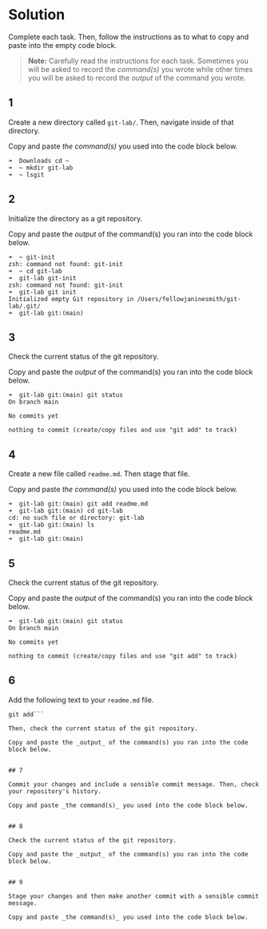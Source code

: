 # Solution

Complete each task. Then, follow the instructions as to what to copy and paste into the empty code block.

> **Note:** Carefully read the instructions for each task. Sometimes you will be asked to record the _command(s)_ you wrote while other times you will be asked to record the _output_ of the command you wrote.

## 1

Create a new directory called `git-lab/`. Then, navigate inside of that directory.

Copy and paste _the command(s)_ you used into the code block below.

```
➜  Downloads cd ~
➜  ~ mkdir git-lab
➜  ~ lsgit
```

## 2

Initialize the directory as a git repository.

Copy and paste the _output_ of the command(s) you ran into the code block below.

```
➜  ~ git-init
zsh: command not found: git-init
➜  ~ cd git-lab
➜  git-lab git-init
zsh: command not found: git-init
➜  git-lab git init
Initialized empty Git repository in /Users/fellowjaninesmith/git-lab/.git/
➜  git-lab git:(main) 
```

## 3

Check the current status of the git repository.

Copy and paste the _output_ of the command(s) you ran into the code block below.

```
➜  git-lab git:(main) git status
On branch main

No commits yet

nothing to commit (create/copy files and use "git add" to track)
```

## 4

Create a new file called `readme.md`. Then stage that file.

Copy and paste _the command(s)_ you used into the code block below.

```
➜  git-lab git:(main) git add readme.md
➜  git-lab git:(main) cd git-lab
cd: no such file or directory: git-lab
➜  git-lab git:(main) ls
readme.md
➜  git-lab git:(main)
```

## 5

Check the current status of the git repository.

Copy and paste the _output_ of the command(s) you ran into the code block below.

```
➜  git-lab git:(main) git status
On branch main

No commits yet

nothing to commit (create/copy files and use "git add" to track)
```

## 6

Add the following text to your `readme.md` file.

```
git add```

Then, check the current status of the git repository.

Copy and paste the _output_ of the command(s) you ran into the code block below.

```

```

## 7

Commit your changes and include a sensible commit message. Then, check your repository's history.

Copy and paste _the command(s)_ you used into the code block below.

```

```

## 8

Check the current status of the git repository.

Copy and paste the _output_ of the command(s) you ran into the code block below.

```

```

## 9

Stage your changes and then make another commit with a sensible commit message.

Copy and paste _the command(s)_ you used into the code block below.

```

```
